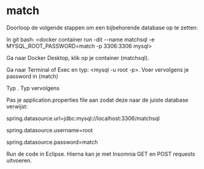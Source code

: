 # match

Doorloop de volgende stappen om een bijbehorende database op te zetten:

In git bash: <docker container run -dit --name matchsql -e MYSQL_ROOT_PASSWORD=match -p 3306:3306 mysql>

Ga naar Docker Desktop, klik op je container (matchsql).

Ga naar Terminal of Exec en typ: <mysql -u root -p>. Voer vervolgens je password in (match)

Typ . Typ vervolgens

Pas je application.properties file aan zodat deze naar de juiste database verwijst:

spring.datasource.url=jdbc:mysql://localhost:3306/matchsql

spring.datasource.username=root

spring.datasource.password=match

Run de code in Eclipse. Hierna kan je met Insomnia GET en POST requests uitvoeren.
